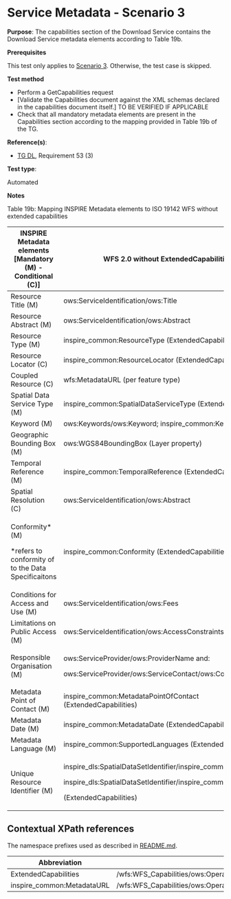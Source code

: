 # Service Metadata - Scenario 3

**Purpose**: The capabilities section of the Download Service contains the Download Service metadata elements according to Table 19b.

**Prerequisites**

This test only applies to [Scenario 3](./README.md#scenarios). Otherwise, the test case is skipped.

**Test method**

* Perform a GetCapabilities request
* [Validate the Capabilities document against the XML schemas declared in the capabilities document itself.] TO BE VERIFIED IF APPLICABLE
* Check that all mandatory metadata elements are present in the Capabilities section according to the mapping provided in Table 19b of the TG.

**Reference(s)**:

* [TG DL](./README.md#ref_TG_DL), Requirement 53 (3)

**Test type**:

Automated

**Notes**

Table 19b: Mapping INSPIRE Metadata elements to ISO 19142 WFS without extended capabilities

INSPIRE Metadata elements<br>[Mandatory (M) - Conditional (C)] |WFS 2.0 without ExtendedCapabilities
-------------------------------------------------------------- | -------------------------------------------------------------------------
|Resource Title (M)                                            |ows:ServiceIdentification/ows:Title |
|Resource Abstract (M)                                         |ows:ServiceIdentification/ows:Abstract |
|Resource Type (M)                                             |inspire\_common:ResourceType (ExtendedCapabilities) |
|Resource Locator (C)                                          |inspire\_common:ResourceLocator (ExtendedCapabilities) |
|Coupled Resource (C)                                          |wfs:MetadataURL (per feature type) |
|Spatial Data Service Type (M)                                 |inspire\_common:SpatialDataServiceType (ExtendedCapabilities) |
|Keyword (M)                                                   |ows:Keywords/ows:Keyword; inspire\_common:Keyword |
|Geographic Bounding Box (M)                                   |ows:WGS84BoundingBox (Layer property) |
|Temporal Reference (M)                                        |inspire\_common:TemporalReference (ExtendedCapabilities) |
|Spatial Resolution (C)                                        |ows:ServiceIdentification/ows:Abstract |
|<p>Conformity\* (M) </p><p>\*refers to conformity of to the Data Specificaitons </p>|inspire\_common:Conformity (ExtendedCapabilities) |
|Conditions for Access and Use (M)                             |ows:ServiceIdentification/ows:Fees |
|Limitations on Public Access (M)                              |ows:ServiceIdentification/ows:AccessConstraints|
|Responsible Organisation (M)                                  |<p>ows:ServiceProvider/ows:ProviderName and: </p><p>ows:ServiceProvider/ows:ServiceContact/ows:ContactInfo </p>|
|Metadata Point of Contact (M)                                 |inspire\_common:MetadataPointOfContact (ExtendedCapabilities) |
|Metadata Date (M)                                             |inspire\_common:MetadataDate (ExtendedCapabilities) |
|Metadata Language (M)                                         |inspire\_common:SupportedLanguages (ExtendedCapabilities) |
|Unique Resource Identifier (M)                                |<p>inspire\_dls:SpatialDataSetIdentifier/inspire\_common:Code </p><p>inspire\_dls:SpatialDataSetIdentifier/inspire\_common:Namespace </p><p>(ExtendedCapabilities) </p>|


## Contextual XPath references

The namespace prefixes used as described in [README.md](http://inspire.ec.europa.eu/id/ats/download-wfs/3.1/wfs-pre-defined/README#namespaces).

Abbreviation                                               |  XPath expression
---------------------------------------------------------- | -------------------------------------------------------------------------
ExtendedCapabilities <a name="ExtendedCapabilities"></a> | /wfs:WFS_Capabilities/ows:OperationsMetadata/ows:ExtendedCapabilities/inspire_dls:ExtendedCapabilities/
inspire_common:MetadataURL <a name="inspireCommonMetadataUrl"></a> | /wfs:WFS_Capabilities/ows:OperationsMetadata/ows:ExtendedCapabilities/inspire_dls:ExtendedCapabilities/inspire_common:MetadataUrl/inspire_common:URL
